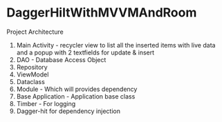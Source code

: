 # DaggerHiltWithMVVMAndRoom

Project Architecture

1. Main Activity - recycler view to list all the inserted items with live data and a popup with 2 textfields for update & insert
2. DAO - Database Access Object
3. Repository
4. ViewModel
5. Dataclass
6. Module - Which will provides dependency
7. Base Application - Application base class
8. Timber - For logging
9. Dagger-hit for dependency injection
